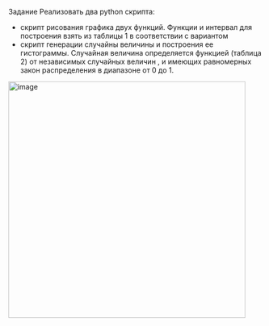 Задание
Реализовать два python скрипта:
- скрипт рисования графика двух функций. Функции и интервал для построения взять из таблицы 1 в соответствии с вариантом
- скрипт генерации случайны величины и построения ее гистограммы. Случайная величина определяется функцией (таблица 2) от независимых случайных величин ,  и  имеющих равномерных закон распределения в диапазоне от 0 до 1.

<img width="469" alt="image" src="https://github.com/user-attachments/assets/4b1cf2e9-f7af-4157-ba9a-5f98a4c5c89e">

